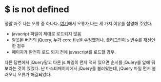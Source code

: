 # $ is not defined 

정말 자주 나는 오류 중 하나다. 
[여기](https://stackoverflow.com/questions/2194992/jquery-is-not-defined)에서 오류가 나는 세 가지 이유를 설명해 주었다. 
- javacript 파일이 제대로 로드되지 않음 
- 잘못된 버전의 jQuery, 누가 core file을 수정했거나, 플러그인이 `$` 변수를 재선언한 경우 
- 페이지가 완전히 로드 되기 전에 javascript를 로드할 경우. 

다른 답변에서 jQuery말고 다른 js 파일이 먼저 적혀 있으면 순서를 jQuery를 앞에 둬보라는 것이 있었다. 난 마스터페이지에서 jQuery를 불러왔는데, jQuery 파일 먼저 불러오니 오류가 해결되었다. 